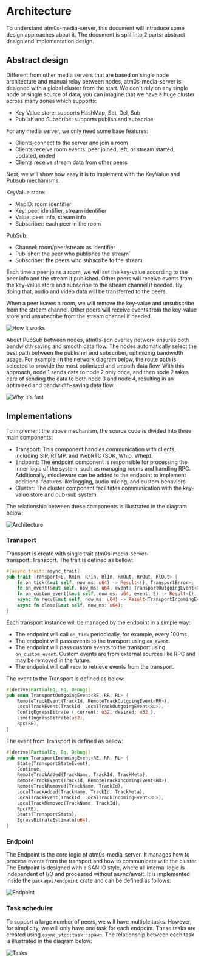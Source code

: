# Architecture

To understand atm0s-media-server, this document will introduce some design approaches about it. The document is split into 2 parts: abstract design and implementation design.

## Abstract design

Different from other media servers that are based on single node architecture and manual relay between nodes, atm0s-media-server is designed with a global cluster from the start. We don't rely on any single node or single source of data, you can imagine that we have a huge cluster across many zones which supports:

- Key Value store: supports HashMap, Set, Del, Sub
- Publish and Subscribe: supports publish and subscribe

For any media server, we only need some base features:

- Clients connect to the server and join a room
- Clients receive room events: peer joined, left, or stream started, updated, ended
- Clients receive stream data from other peers

Next, we will show how easy it is to implement with the KeyValue and Pubsub mechanisms.

KeyValue store:

- MapID: room identifier
- Key: peer identifier, stream identifier
- Value: peer info, stream info
- Subscriber: each peer in the room

PubSub:

- Channel: room/peer/stream as identifier
- Publisher: the peer who publishes the stream`
- Subscriber: the peers who subscribe to the stream

Each time a peer joins a room, we will set the key-value according to the peer info and the stream it published. Other peers will receive events from the key-value store and subscribe to the stream channel if needed. By doing that, audio and video data will be transferred to the peers.

When a peer leaves a room, we will remove the key-value and unsubscribe from the stream channel. Other peers will receive events from the key-value store and unsubscribe from the stream channel if needed.

![How it works](../imgs/architecture/how-it-works.excalidraw.png)

About PubSub between nodes, atm0s-sdn overlay network ensures both bandwidth saving and smooth data flow. The nodes automatically select the best path between the publisher and subscriber, optimizing bandwidth usage. For example, in the network diagram below, the route path is selected to provide the most optimized and smooth data flow. With this approach, node 1 sends data to node 2 only once, and then node 2 takes care of sending the data to both node 3 and node 4, resulting in an optimized and bandwidth-saving data flow.

![Why it's fast](../imgs/architecture/why-it-fast.excalidraw.png)

## Implementations

To implement the above mechanism, the source code is divided into three main components:

- Transport: This component handles communication with clients, including SIP, RTMP, and WebRTC (SDK, Whip, Whep).
- Endpoint: The endpoint component is responsible for processing the inner logic of the system, such as managing rooms and handling RPC. Additionally, middleware can be added to the endpoint to implement additional features like logging, audio mixing, and custom behaviors.
- Cluster: The cluster component facilitates communication with the key-value store and pub-sub system.

The relationship between these components is illustrated in the diagram below:

![Architecture](../imgs/architecture/implement-layers.excalidraw.png)

### Transport

Transport is create with single trait atm0s-media-server-transport::Transport. The trait is defined as bellow:

```Rust
#[async_trait::async_trait]
pub trait Transport<E, RmIn, RrIn, RlIn, RmOut, RrOut, RlOut> {
    fn on_tick(&mut self, now_ms: u64) -> Result<(), TransportError>;
    fn on_event(&mut self, now_ms: u64, event: TransportOutgoingEvent<RmOut, RrOut, RlOut>) -> Result<(), TransportError>;
    fn on_custom_event(&mut self, now_ms: u64, event: E) -> Result<(), TransportError>;
    async fn recv(&mut self, now_ms: u64) -> Result<TransportIncomingEvent<RmIn, RrIn, RlIn>, TransportError>;
    async fn close(&mut self, now_ms: u64);
}
```

Each transport instance will be managed by the endpoint in a simple way:

- The endpoint will call `on_tick` periodically, for example, every 100ms.
- The endpoint will pass events to the transport using `on_event`.
- The endpoint will pass custom events to the transport using `on_custom_event`. Custom events are from external sources like RPC and may be removed in the future.
- The endpoint will call `recv` to retrieve events from the transport.

The event to the Transport is defined as below:

```Rust
#[derive(PartialEq, Eq, Debug)]
pub enum TransportOutgoingEvent<RE, RR, RL> {
    RemoteTrackEvent(TrackId, RemoteTrackOutgoingEvent<RR>),
    LocalTrackEvent(TrackId, LocalTrackOutgoingEvent<RL>),
    ConfigEgressBitrate { current: u32, desired: u32 },
    LimitIngressBitrate(u32),
    Rpc(RE),
}
```

The event from Transport is defined as bellow:

```Rust
#[derive(PartialEq, Eq, Debug)]
pub enum TransportIncomingEvent<RE, RR, RL> {
    State(TransportStateEvent),
    Continue,
    RemoteTrackAdded(TrackName, TrackId, TrackMeta),
    RemoteTrackEvent(TrackId, RemoteTrackIncomingEvent<RR>),
    RemoteTrackRemoved(TrackName, TrackId),
    LocalTrackAdded(TrackName, TrackId, TrackMeta),
    LocalTrackEvent(TrackId, LocalTrackIncomingEvent<RL>),
    LocalTrackRemoved(TrackName, TrackId),
    Rpc(RE),
    Stats(TransportStats),
    EgressBitrateEstimate(u64),
}
```

### Endpoint

The Endpoint is the core logic of atm0s-media-server. It manages how to process events from the transport and how to communicate with the cluster. The Endpoint is designed with a SAN IO style, where all internal logic is independent of I/O and processed without async/await. It is implemented inside the `packages/endpoint` crate and can be defined as follows:

![Endpoint](../imgs/architecture/endpoint.excalidraw.png)

### Task scheduler

To support a large number of peers, we will have multiple tasks. However, for simplicity, we will only have one task for each endpoint. These tasks are created using `async_std::task::spawn`. The relationship between each task is illustrated in the diagram below:

![Tasks](../imgs/architecture/tasks.excalidraw.png)
